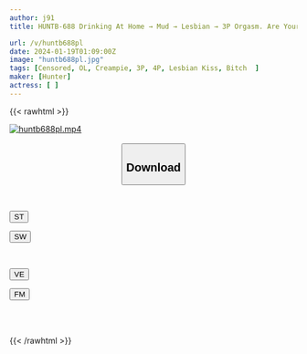 ```yaml
---
author: j91
title: HUNTB-688 Drinking At Home → Mud → Lesbian → 3P Orgasm. Are Your Two Female Colleagues Lesbians? It Wasn't. He Was Just A Pure Lewd Slut. Frustrated In Front Of Me...

url: /v/huntb688pl
date: 2024-01-19T01:09:00Z
image: "huntb688pl.jpg"
tags: [Censored, OL, Creampie, 3P, 4P, Lesbian Kiss, Bitch	]
maker: [Hunter]
actress: [ ]
---
```



{{< rawhtml >}}

<div class="video" data-videoid="0Rg0L1OgpmfbjoG">
    <a href="javascript:;">
        <img src="/v/huntb688pl/huntb688pl.jpg" width="WIDTH" height="HEIGHT" alt="huntb688pl.mp4" loading="lazy">
    </a>
</div>

<script type="text/javascript" src="https://j91.asia/asset/on-demand-st.js"></script>

<br>
  <link rel="stylesheet" href="https://j91.asia/asset/bs5.css">
  
  <center>
  <button class="btn btn-primary" type="button" data-bs-toggle="collapse" data-bs-target=".multi-collapse" aria-expanded="false" aria-controls="multiCollapseExample1 multiCollapseExample2"><h2>Download</h2></button></center>
</p>
<div class="row">
  <div class="col">
    <div class="collapse multi-collapse" id="multiCollapseExample1">
      <div class="card card-body">
	      	      <br>
<div class="buttons">  
<p><a href="https://streamtape.to/v/0Rg0L1OgpmfbjoG" target="_blank"><button class="btn-hover color-3"><i class="fa fa-download"></i> ST</button></a></p>
<p><a href="https://flaswish.com/wrb3y6mwvzmm" target="_blank"><button class="btn-hover color-2"><i class="fa fa-download"></i> SW</button></a></p></div>
    </div>
  </div>
</div>
  <div class="col">
    <div class="collapse multi-collapse" id="multiCollapseExample2">
      <div class="card card-body">
	      <br>
<div class="buttons">
<p><a href="javascript:;" target="_blank"><button class="btn-hover color-9"><i class="fa fa-download"></i> VE</button></a></p>
<p><a href="javascript:;" target="_blank"><button class="btn-hover color-8"><i class="fa fa-download"></i> FM</button></a></p></div>
<br><br>
      </div>
    </div>
  </div>
</div>

{{< /rawhtml >}}